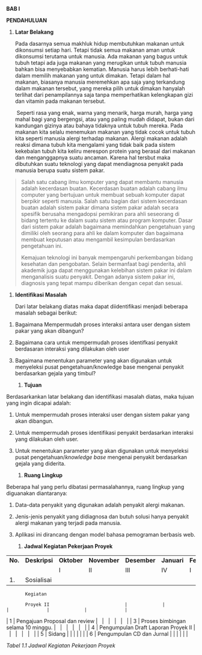 **BAB I**

**PENDAHULUAN**

1.  **Latar Belakang**

    Pada dasarnya semua makhluk hidup membutuhkan makanan untuk dikonsumsi setiap hari. Tetapi tidak semua makanan aman untuk dikonsumsi terutama untuk manusia. Ada makanan yang bagus untuk tubuh tetapi ada juga makanan yang merugikan untuk tubuh manusia bahkan bisa menyebabkan kematian. Manusia harus lebih berhati-hati dalam memilih makanan yang untuk dimakan. Tetapi dalam hal makanan, biasanya manusia meremehkan apa saja yang terkandung dalam makanan tersebut, yang mereka pilih untuk dimakan hanyalah terlihat dari penampilannya saja tanpa memperhatikan kelengkapan gizi dan vitamin pada makanan tersebut.

     Seperti rasa yang enak, warna yang menarik, harga murah, harga yang mahal bagi yang bergengsi, atau yang paling mudah didapat, bukan dari kandungan gizinya atau bahaya tidaknya untuk tubuh mereka. Pada makanan kita selalu menemukan makanan yang tidak cocok untuk tubuh kita seperti manusia alergi terhadap makanan. Alergi makanan adalah reaksi dimana tubuh kita mengalami yang tidak baik pada sistem kekebalan tubuh kita keliru merespon protein yang berasal dari makanan dan menganggapnya suatu ancaman. Karena hal tersbut maka dibutuhkan suatu teknologi yang dapat mendiagnosa penyakit pada manusia berupa suatu sistem pakar.

> Salah satu cabang ilmu komputer yang dapat membantu manusia adalah kecerdasan buatan. Kecerdasan buatan adalah cabang ilmu computer yang bertujuan untuk membuat sebuah komputer dapat berpikir seperti manusia. Salah satu bagian dari sistem kecerdasan buatan adalah sistem pakar dimana sistem pakar adalah secara spesifik berusaha mengadopsi pemikiran para ahli seseorang di bidang tertentu ke dalam suatu sistem atau program komputer. Dasar dari sistem pakar adalah bagaimana memindahkan pengetahuan yang dimiliki oleh seorang para ahli ke dalam komputer dan bagaimana membuat keputusan atau mengambil kesimpulan berdasarkan pengetahuan ini.
>
> Kemajuan teknologi ini banyak mempengaruhi perkembangan bidang kesehatan dan pengobatan. Selain bermanfaat bagi penderita, ahli akademik juga dapat menggunakan kelebihan sistem pakar ini dalam menganalisis suatu penyakit. Dengan adanya sistem pakar ini, diagnosis yang tepat mampu diberikan dengan cepat dan sesuai.

1.  **Identifikasi Masalah**

    Dari latar belakang diatas maka dapat diidentifikasi menjadi beberapa masalah sebagai berikut:

<!-- -->

1.  Bagaimana Mempermudah proses interaksi antara user dengan sistem pakar yang akan dibangun?

2.  Bagaimana cara untuk mempermudah proses identifkasi penyakit berdasaran interaksi yang dilakukan oleh user

3.  Bagaimana menentukan parameter yang akan digunakan untuk menyeleksi pusat pengetahuan/knowledge base mengenai penyakit berdasarkan gejala yang timbul?

    1.  **Tujuan**

Berdasarkankan latar belakang dan identifikasi masalah diatas, maka tujuan yang ingin dicapai adalah:

1.  Untuk mempermudah proses interaksi user dengan sistem pakar yang akan dibangun.

2.  Untuk mempermudah proses identifikasi penyakit berdasarkan interaksi yang dilakukan oleh user.

3.  Untuk menentukan parameter yang akan digunakan untuk menyeleksi pusat pengetahuan/*knowledge base* mengenai penyakit berdasarkan gejala yang diderita.

    1.  **Ruang Lingkup**

Beberapa hal yang perlu dibatasi permasalahannya, ruang lingkup yang diguanakan diantaranya:

1.  Data-data penyakit yang digunakan adalah penyakit alergi makanan.

2.  Jenis-jenis penyakit yang didiagnosa dan butuh solusi hanya penyakit alergi makanan yang terjadi pada manusia.

3.  Aplikasi ini dirancang dengan model bahasa pemograman berbasis web.

    1.  **Jadwal Kegiatan Pekerjaan Proyek**

|         |                                     |             |              |              |             |              |
|---------|-------------------------------------|-------------|--------------|--------------|-------------|--------------|
| **No.** | **Deskripsi**                       | **Oktober** | **November** | **Desember** | **Januari** | **Februari** |
|         |                                     | I           | II           | III          | IV          | I            |
| 1.      | Sosialisai                          
                                                
           Kegiatan                             
                                                
           Proyek II                            |             |              |              |             |              |
| 1       | Pengajuan Proposal dan review       |             |              |              |             |              |
| 3       | Proses bimbingan selama 10 minggu.  |             |              |              |             |              |
| 4       | Pengumpulan Draft Laporan Proyek II |             |              |              |             |              |
| 5       | Sidang                              |             |              |              |             |              |
| 6       | Pengumpulan CD dan Jurnal           |             |              |              |             |              |

*Tabel 1.1 Jadwal Kegiatan Pekerjaan Proyek*
